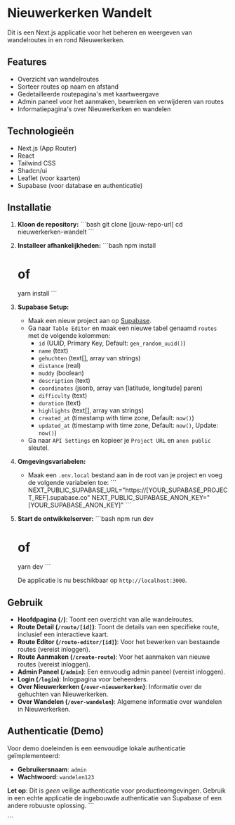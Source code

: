# Nieuwerkerken Wandelt

Dit is een Next.js applicatie voor het beheren en weergeven van wandelroutes in en rond Nieuwerkerken.

## Features

- Overzicht van wandelroutes
- Sorteer routes op naam en afstand
- Gedetailleerde routepagina's met kaartweergave
- Admin paneel voor het aanmaken, bewerken en verwijderen van routes
- Informatiepagina's over Nieuwerkerken en wandelen

## Technologieën

- Next.js (App Router)
- React
- Tailwind CSS
- Shadcn/ui
- Leaflet (voor kaarten)
- Supabase (voor database en authenticatie)

## Installatie

1.  **Kloon de repository:**
    \`\`\`bash
    git clone [jouw-repo-url]
    cd nieuwerkerken-wandelt
    \`\`\`

2.  **Installeer afhankelijkheden:**
    \`\`\`bash
    npm install
    # of
    yarn install
    \`\`\`

3.  **Supabase Setup:**
    -   Maak een nieuw project aan op [Supabase](https://supabase.com/).
    -   Ga naar `Table Editor` en maak een nieuwe tabel genaamd `routes` met de volgende kolommen:
        -   `id` (UUID, Primary Key, Default: `gen_random_uuid()`)
        -   `name` (text)
        -   `gehuchten` (text[], array van strings)
        -   `distance` (real)
        -   `muddy` (boolean)
        -   `description` (text)
        -   `coordinates` (jsonb, array van [latitude, longitude] paren)
        -   `difficulty` (text)
        -   `duration` (text)
        -   `highlights` (text[], array van strings)
        -   `created_at` (timestamp with time zone, Default: `now()`)
        -   `updated_at` (timestamp with time zone, Default: `now()`, Update: `now()`)
    -   Ga naar `API Settings` en kopieer je `Project URL` en `anon public` sleutel.

4.  **Omgevingsvariabelen:**
    -   Maak een `.env.local` bestand aan in de root van je project en voeg de volgende variabelen toe:
\`\`\`
NEXT_PUBLIC_SUPABASE_URL="https://[YOUR_SUPABASE_PROJECT_REF].supabase.co"
NEXT_PUBLIC_SUPABASE_ANON_KEY="[YOUR_SUPABASE_ANON_KEY]"
\`\`\`

5.  **Start de ontwikkelserver:**
    \`\`\`bash
    npm run dev
    # of
    yarn dev
    \`\`\`

    De applicatie is nu beschikbaar op `http://localhost:3000`.

## Gebruik

-   **Hoofdpagina (`/`)**: Toont een overzicht van alle wandelroutes.
-   **Route Detail (`/route/[id]`)**: Toont de details van een specifieke route, inclusief een interactieve kaart.
-   **Route Editor (`/route-editor/[id]`)**: Voor het bewerken van bestaande routes (vereist inloggen).
-   **Route Aanmaken (`/create-route`)**: Voor het aanmaken van nieuwe routes (vereist inloggen).
-   **Admin Paneel (`/admin`)**: Een eenvoudig admin paneel (vereist inloggen).
-   **Login (`/login`)**: Inlogpagina voor beheerders.
-   **Over Nieuwerkerken (`/over-nieuwerkerken`)**: Informatie over de gehuchten van Nieuwerkerken.
-   **Over Wandelen (`/over-wandelen`)**: Algemene informatie over wandelen in Nieuwerkerken.

## Authenticatie (Demo)

Voor demo doeleinden is een eenvoudige lokale authenticatie geïmplementeerd:
-   **Gebruikersnaam**: `admin`
-   **Wachtwoord**: `wandelen123`

**Let op**: Dit is *geen* veilige authenticatie voor productieomgevingen. Gebruik in een echte applicatie de ingebouwde authenticatie van Supabase of een andere robuuste oplossing.
\`\`\`

\`\`\`
